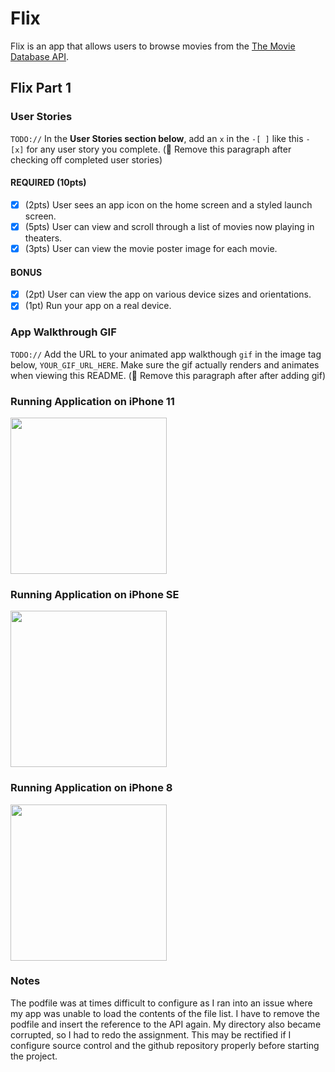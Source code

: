 
# Flix

Flix is an app that allows users to browse movies from the [The Movie Database API](http://docs.themoviedb.apiary.io/#).

## Flix Part 1

### User Stories
`TODO://` In the **User Stories section below**, add an `x` in the `-[ ]` like this `- [x]` for any user story you complete. (🚫 Remove this paragraph after checking off completed user stories)

#### REQUIRED (10pts)
- [x] (2pts) User sees an app icon on the home screen and a styled launch screen.
- [x] (5pts) User can view and scroll through a list of movies now playing in theaters.
- [x] (3pts) User can view the movie poster image for each movie.

#### BONUS
- [x] (2pt) User can view the app on various device sizes and orientations.
- [x] (1pt) Run your app on a real device.

### App Walkthrough GIF
`TODO://` Add the URL to your animated app walkthough `gif` in the image tag below, `YOUR_GIF_URL_HERE`. Make sure the gif actually renders and animates when viewing this README. (🚫 Remove this paragraph after after adding gif)

### Running Application on iPhone 11
<img src="https://media.giphy.com/media/twszHN1JqR12DgO9MZ/giphy.gif" width=250><br>

### Running Application on iPhone SE
<img src="https://media.giphy.com/media/M5DB3UVTfcjZHgH3jf/giphy.gif" width=250><br>

### Running Application on iPhone 8
<img src="https://media.giphy.com/media/zDzeyq6EyhxangLojw/giphy.gif" width=250><br>

### Notes
The podfile was at times difficult to configure as I ran into an issue where my app was unable to load the contents of the file list. I have to remove the podfile and insert the reference to the API again. My directory also became corrupted, so I had to redo the assignment. This may be rectified if I configure source control and the github repository properly before starting the project.

